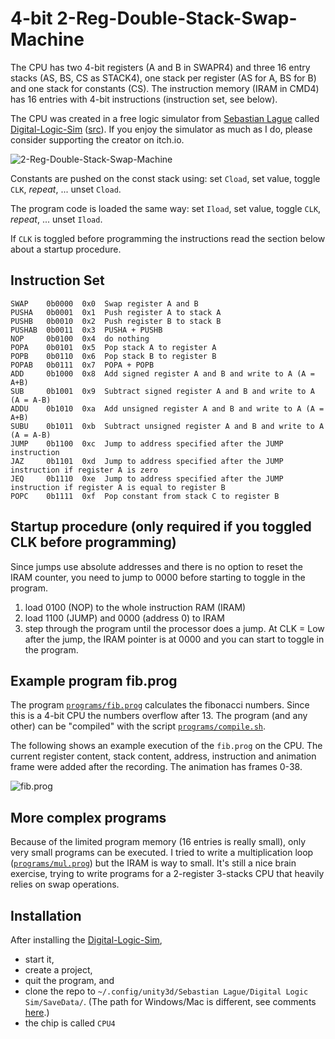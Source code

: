 4-bit 2-Reg-Double-Stack-Swap-Machine
===============================

The CPU has two 4-bit registers (A and B in SWAPR4) and three 16 entry stacks
(AS, BS, CS as STACK4), one stack per register (AS for A, BS for B) and one
stack for constants (CS). The instruction memory (IRAM in CMD4) has 16 entries
with 4-bit instructions (instruction set, see below).

The CPU was created in a free logic simulator from [Sebastian Lague](https://www.youtube.com/c/SebastianLague)
called [Digital-Logic-Sim](https://sebastian.itch.io/digital-logic-sim)
([src](https://github.com/SebLague/Digital-Logic-Sim)).
If you enjoy the simulator as much as I do, please consider supporting the creator on itch.io.

![2-Reg-Double-Stack-Swap-Machine](https://user-images.githubusercontent.com/3410079/102700492-304a7380-424e-11eb-807d-d6c4456d96ad.png)

Constants are pushed on the const stack using: set `Cload`, set value, toggle `CLK`, *repeat*, ... unset `Cload`.

The program code is loaded the same way: set `Iload`, set value, toggle `CLK`, *repeat*, ... unset `Iload`.

If `CLK` is toggled before programming the instructions read the section below about a startup procedure.

Instruction Set
---------------

```
SWAP    0b0000  0x0  Swap register A and B
PUSHA   0b0001  0x1  Push register A to stack A
PUSHB   0b0010  0x2  Push register B to stack B
PUSHAB  0b0011  0x3  PUSHA + PUSHB
NOP     0b0100  0x4  do nothing
POPA    0b0101  0x5  Pop stack A to register A
POPB    0b0110  0x6  Pop stack B to register B
POPAB   0b0111  0x7  POPA + POPB
ADD     0b1000  0x8  Add signed register A and B and write to A (A = A+B)
SUB     0b1001  0x9  Subtract signed register A and B and write to A (A = A-B)
ADDU    0b1010  0xa  Add unsigned register A and B and write to A (A = A+B)
SUBU    0b1011  0xb  Subtract unsigned register A and B and write to A (A = A-B)
JUMP    0b1100  0xc  Jump to address specified after the JUMP instruction
JAZ     0b1101  0xd  Jump to address specified after the JUMP instruction if register A is zero
JEQ     0b1110  0xe  Jump to address specified after the JUMP instruction if register A is equal to register B
POPC    0b1111  0xf  Pop constant from stack C to register B
```

Startup procedure (only required if you toggled CLK before programming)
-----------------------------------------------------------------------

Since jumps use absolute addresses and there is no option to reset the IRAM
counter, you need to jump to 0000 before starting to toggle in the program.

1. load 0100 (NOP) to the whole instruction RAM (IRAM)
2. load 1100 (JUMP) and 0000 (address 0) to IRAM
3. step through the program until the processor does a jump. At CLK = Low after
   the jump, the IRAM pointer is at 0000 and you can start to toggle in the
   program.

Example program fib.prog
------------------------

The program [`programs/fib.prog`](https://github.com/gschwaer/Swappy/blob/main/programs/fib.prog)
calculates the fibonacci numbers. Since this is a 4-bit CPU the numbers overflow
after 13. The program (and any other) can be "compiled" with the script
[`programs/compile.sh`](https://github.com/gschwaer/Swappy/blob/main/programs/compile.sh).

The following shows an example execution of the `fib.prog` on the CPU. The current
register content, stack content, address, instruction and animation frame were added
after the recording. The animation has frames 0-38.

![fib.prog](https://user-images.githubusercontent.com/3410079/102720579-8aeada80-42f5-11eb-9647-b664bd75cc9f.gif)

More complex programs
---------------------

Because of the limited program memory (16 entries is really small), only very
small programs can be executed. I tried to write a multiplication loop
([`programs/mul.prog`](https://github.com/gschwaer/Swappy/blob/main/programs/mul.prog))
but the IRAM is way to small. It's still a nice brain exercise, trying to write
programs for a 2-register 3-stacks CPU that heavily relies on swap operations.

Installation
------------

After installing the [Digital-Logic-Sim](https://sebastian.itch.io/digital-logic-sim),
* start it,
* create a project,
* quit the program, and
* clone the repo to
`~/.config/unity3d/Sebastian Lague/Digital Logic Sim/SaveData/`. (The path for Windows/Mac
is different, see comments [here](https://sebastian.itch.io/digital-logic-sim).)
* the chip is called `CPU4`
